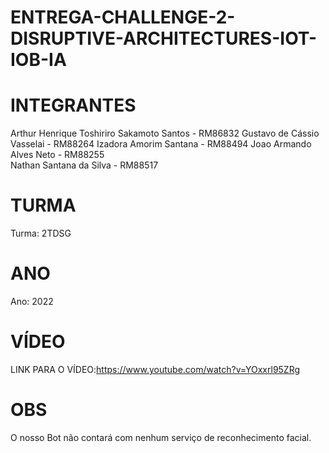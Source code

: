 # ENTREGA-CHALLENGE-2-DISRUPTIVE-ARCHITECTURES-IOT-IOB-IA

# INTEGRANTES
Arthur Henrique Toshiriro Sakamoto Santos - RM86832 
Gustavo de Cássio Vasselai - RM88264 
Izadora Amorim Santana - RM88494 
Joao Armando Alves Neto - RM88255  
Nathan Santana da Silva - RM88517

# TURMA
Turma: 2TDSG

# ANO
Ano: 2022

# VÍDEO
LINK PARA O VÍDEO:https://www.youtube.com/watch?v=YOxxrl95ZRg

# OBS
O nosso Bot não contará com nenhum serviço de reconhecimento facial.

